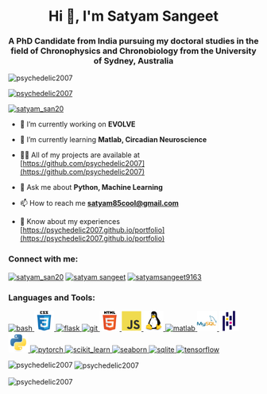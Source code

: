 <h1 align="center">Hi 👋, I'm Satyam Sangeet</h1>
<h3 align="center">A PhD Candidate from India pursuing my doctoral studies in the field of Chronophysics and Chronobiology from the University of Sydney, Australia</h3>

<p align="left"> <img src="https://komarev.com/ghpvc/?username=psychedelic2007&label=Profile%20views&color=0e75b6&style=flat" alt="psychedelic2007" /> </p>

<p align="left"> <a href="https://github.com/ryo-ma/github-profile-trophy"><img src="https://github-profile-trophy.vercel.app/?username=psychedelic2007" alt="psychedelic2007" /></a> </p>

<p align="left"> <a href="https://twitter.com/satyam_san20" target="blank"><img src="https://img.shields.io/twitter/follow/satyam_san20?logo=twitter&style=for-the-badge" alt="satyam_san20" /></a> </p>

- 🔭 I’m currently working on **EVOLVE**

- 🌱 I’m currently learning **Matlab, Circadian Neuroscience**

- 👨‍💻 All of my projects are available at [https://github.com/psychedelic2007](https://github.com/psychedelic2007)

- 💬 Ask me about **Python, Machine Learning**

- 📫 How to reach me **satyam85cool@gmail.com**

- 📄 Know about my experiences [https://psychedelic2007.github.io/portfolio](https://psychedelic2007.github.io/portfolio)

<h3 align="left">Connect with me:</h3>
<p align="left">
<a href="https://twitter.com/satyam_san20" target="blank"><img align="center" src="https://raw.githubusercontent.com/rahuldkjain/github-profile-readme-generator/master/src/images/icons/Social/twitter.svg" alt="satyam_san20" height="30" width="40" /></a>
<a href="https://linkedin.com/in/satyam-sangeet-a8a604119" target="blank"><img align="center" src="https://raw.githubusercontent.com/rahuldkjain/github-profile-readme-generator/master/src/images/icons/Social/linked-in-alt.svg" alt="satyam sangeet" height="30" width="40" /></a>
<a href="https://www.youtube.com/channel/UCxbkRzZLmMiBTOnqUu7BjaA" target="blank"><img align="center" src="https://raw.githubusercontent.com/rahuldkjain/github-profile-readme-generator/master/src/images/icons/Social/youtube.svg" alt="satyamsangeet9163" height="30" width="40" /></a>
</p>

<h3 align="left">Languages and Tools:</h3>
<p align="left"> <a href="https://www.gnu.org/software/bash/" target="_blank" rel="noreferrer"> <img src="https://www.vectorlogo.zone/logos/gnu_bash/gnu_bash-icon.svg" alt="bash" width="40" height="40"/> </a> <a href="https://www.w3schools.com/css/" target="_blank" rel="noreferrer"> <img src="https://raw.githubusercontent.com/devicons/devicon/master/icons/css3/css3-original-wordmark.svg" alt="css3" width="40" height="40"/> </a> <a href="https://flask.palletsprojects.com/" target="_blank" rel="noreferrer"> <img src="https://www.vectorlogo.zone/logos/pocoo_flask/pocoo_flask-icon.svg" alt="flask" width="40" height="40"/> </a> <a href="https://git-scm.com/" target="_blank" rel="noreferrer"> <img src="https://www.vectorlogo.zone/logos/git-scm/git-scm-icon.svg" alt="git" width="40" height="40"/> </a> <a href="https://www.w3.org/html/" target="_blank" rel="noreferrer"> <img src="https://raw.githubusercontent.com/devicons/devicon/master/icons/html5/html5-original-wordmark.svg" alt="html5" width="40" height="40"/> </a> <a href="https://developer.mozilla.org/en-US/docs/Web/JavaScript" target="_blank" rel="noreferrer"> <img src="https://raw.githubusercontent.com/devicons/devicon/master/icons/javascript/javascript-original.svg" alt="javascript" width="40" height="40"/> </a> <a href="https://www.linux.org/" target="_blank" rel="noreferrer"> <img src="https://raw.githubusercontent.com/devicons/devicon/master/icons/linux/linux-original.svg" alt="linux" width="40" height="40"/> </a> <a href="https://www.mathworks.com/" target="_blank" rel="noreferrer"> <img src="https://upload.wikimedia.org/wikipedia/commons/2/21/Matlab_Logo.png" alt="matlab" width="40" height="40"/> </a> <a href="https://www.mysql.com/" target="_blank" rel="noreferrer"> <img src="https://raw.githubusercontent.com/devicons/devicon/master/icons/mysql/mysql-original-wordmark.svg" alt="mysql" width="40" height="40"/> </a> <a href="https://pandas.pydata.org/" target="_blank" rel="noreferrer"> <img src="https://raw.githubusercontent.com/devicons/devicon/2ae2a900d2f041da66e950e4d48052658d850630/icons/pandas/pandas-original.svg" alt="pandas" width="40" height="40"/> </a> <a href="https://www.python.org" target="_blank" rel="noreferrer"> <img src="https://raw.githubusercontent.com/devicons/devicon/master/icons/python/python-original.svg" alt="python" width="40" height="40"/> </a> <a href="https://pytorch.org/" target="_blank" rel="noreferrer"> <img src="https://www.vectorlogo.zone/logos/pytorch/pytorch-icon.svg" alt="pytorch" width="40" height="40"/> </a> <a href="https://scikit-learn.org/" target="_blank" rel="noreferrer"> <img src="https://upload.wikimedia.org/wikipedia/commons/0/05/Scikit_learn_logo_small.svg" alt="scikit_learn" width="40" height="40"/> </a> <a href="https://seaborn.pydata.org/" target="_blank" rel="noreferrer"> <img src="https://seaborn.pydata.org/_images/logo-mark-lightbg.svg" alt="seaborn" width="40" height="40"/> </a> <a href="https://www.sqlite.org/" target="_blank" rel="noreferrer"> <img src="https://www.vectorlogo.zone/logos/sqlite/sqlite-icon.svg" alt="sqlite" width="40" height="40"/> </a> <a href="https://www.tensorflow.org" target="_blank" rel="noreferrer"> <img src="https://www.vectorlogo.zone/logos/tensorflow/tensorflow-icon.svg" alt="tensorflow" width="40" height="40"/> </a> </p>

<p><img align="left" src="https://github-readme-stats.vercel.app/api/top-langs?username=psychedelic2007&show_icons=true&locale=en&layout=compact" alt="psychedelic2007" /></p>

<p>&nbsp;<img align="center" src="https://github-readme-stats.vercel.app/api?username=psychedelic2007&show_icons=true&locale=en" alt="psychedelic2007" /></p>

<p><img align="center" src="https://github-readme-streak-stats.herokuapp.com/?user=psychedelic2007&" alt="psychedelic2007" /></p>
